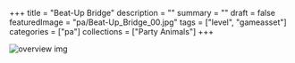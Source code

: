 +++
title = "Beat-Up Bridge"
description = ""
summary = ""
draft = false
featuredImage = "pa/Beat-Up_Bridge_00.jpg"
tags = ["level", "gameasset"]
categories = ["pa"]
collections = ["Party Animals"]
+++


![overview img](pa/Beat-Up_Bridge_01.png "This is the level overview.")